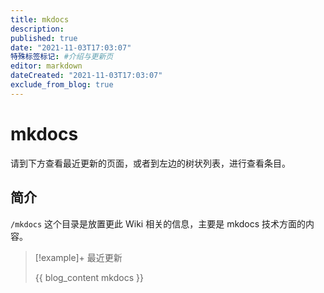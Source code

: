 ```yaml
---
title: mkdocs
description:
published: true
date: "2021-11-03T17:03:07"
特殊标签标记: #介绍与更新页
editor: markdown
dateCreated: "2021-11-03T17:03:07"
exclude_from_blog: true
---
```


# mkdocs

请到下方查看最近更新的页面，或者到左边的树状列表，进行查看条目。

## 简介

`/mkdocs` 这个目录是放置更此 Wiki 相关的信息，主要是 mkdocs 技术方面的内容。

> [!example]+ 最近更新
>
> {{ blog_content mkdocs }}
